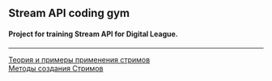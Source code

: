 ## Stream API coding gym
#### Project for training Stream API for Digital League.

-------------------

[Теория и примеры применения стримов](src/main/java/org/example/Theory.java) <br>
[Методы создания Стримов](src/main/java/org/example/StreamCreation.java) <br>

